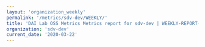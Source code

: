 ```yaml
---
layout: 'organization_weekly'
permalink: '/metrics/sdv-dev/WEEKLY/'
title: 'DAI Lab OSS Metrics Metrics report for sdv-dev | WEEKLY-REPORT-2020-03-22'
organization: 'sdv-dev'
current_date: '2020-03-22'
---
```

